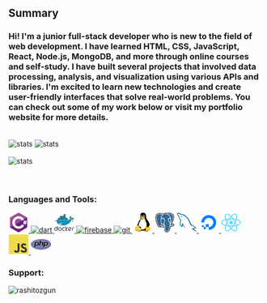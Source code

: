 

<div align = "left">
 
## Summary 
	
### Hi! I'm a junior full-stack developer who is new to the field of web development. I have learned HTML, CSS, JavaScript, React, Node.js, MongoDB, and more through online courses and self-study. I have built several projects that involved data processing, analysis, and visualization using various APIs and libraries. I'm excited to learn new technologies and create user-friendly interfaces that solve real-world problems. You can check out some of my work below or visit my portfolio website for more details.
	
<br/>
	

	
<div align="left">
<img src="https://github-readme-stats.vercel.app/api?username=RasitOzgun&show_icons=true&theme=dracula" width="%100" height="150px" alt="stats" />
<img src="https://github-readme-stats.vercel.app/api/top-langs/?username=RasitOzgun&layout=compact&theme=dracula" width="%100" height="150px" alt="stats" />
<div/>	

<br>

	
<img src="https://github-profile-trophy.vercel.app/?username=RasitOzgun&theme=onedark" width="%100" height="150px" alt="stats" />



<br>
<br>
<br>


<h3 align="left">Languages and Tools:</h3>
<p align="left">
<a href="https://www.dotnet.microsoft.com.com/" target="_blank" rel="noreferrer"> <img src="https://github.com/devicons/devicon/blob/master/icons/csharp/csharp-original.svg" alt="c#" width="40" height="40"/> </a> <a href="https://dart.dev" target="_blank" rel="noreferrer"> <img src="https://www.vectorlogo.zone/logos/dartlang/dartlang-icon.svg" alt="dart" width="40" height="40"/> </a> <a href="https://www.docker.com/" target="_blank" rel="noreferrer"> <img src="https://raw.githubusercontent.com/devicons/devicon/master/icons/docker/docker-original-wordmark.svg" alt="docker" width="40" height="40"/> </a> <a href="https://firebase.google.com/" target="_blank" rel="noreferrer"> <img src="https://www.vectorlogo.zone/logos/firebase/firebase-icon.svg" alt="firebase" width="40" height="40"/> </a>  <a href="https://git-scm.com/" target="_blank" rel="noreferrer"> <img src="https://www.vectorlogo.zone/logos/git-scm/git-scm-icon.svg" alt="git" width="40" height="40"/> </a> <a href="https://www.linux.org/" target="_blank" rel="noreferrer"> <img src="https://raw.githubusercontent.com/devicons/devicon/master/icons/linux/linux-original.svg" alt="linux" width="40" height="40"/> </a> <a href="https://www.postgresql.org" target="_blank" rel="noreferrer"> <img src="https://raw.githubusercontent.com/devicons/devicon/master/icons/postgresql/postgresql-original.svg" alt="postgresql" width="40" height="40"/> </a> 
 <a href="https://www.mysql.com" target="_blank" rel="noreferrer"> <img src="https://github.com/devicons/devicon/blob/master/icons/mysql/mysql-original.svg" alt="mysql" width="40" height="40"/> </a>
	 <a href="https://www.digitalocean.com" target="_blank" rel="noreferrer"> <img src="https://github.com/devicons/devicon/blob/master/icons/digitalocean/digitalocean-original.svg" alt="digitalocean" width="40" height="40"/> </a>
	 <a href="https://www.react.com" target="_blank" rel="noreferrer"> <img src="https://github.com/devicons/devicon/blob/master/icons/react/react-original.svg" alt="react" width="40" height="40"/> </a>
	<a href="https://www.javascript.com" target="_blank" rel="noreferrer"> <img src="https://github.com/devicons/devicon/blob/master/icons/javascript/javascript-original.svg" alt="react" width="40" height="40"/> </a>
	<a href="https://www.php.net" target="_blank" rel="noreferrer"> <img src="https://github.com/devicons/devicon/blob/master/icons/php/php-original.svg" alt="php" width="40" height="40"/> </a></p>

<h3 align="left">Support:</h3>
<p><a href="https://www.buymeacoffee.com/RasitOzgun"> <img align="left" src="https://cdn.buymeacoffee.com/buttons/v2/default-yellow.png" height="50" width="210" alt="rashitozgun" /></a></p><br><br>

<br/> 
	
<br>
<br>
	

